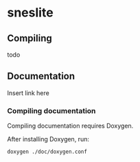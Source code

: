 # sneslite

## Compiling
todo

## Documentation
Insert link here

### Compiling documentation
Compiling documentation requires Doxygen.

After installing Doxygen, run:
```
doxygen ./doc/doxygen.conf
```